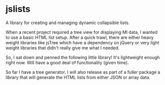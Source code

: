 # jslists
A library for creating and managing dynamic collapsible lists.

When a recent project required a tree view for displaying MI data, I wanted to use a basic HTML list setup. After a quick trawl, there are either heavy weight libraries like jsTree which have a dependency on jQuery or very light weight libraries that didn't really give me what I needed.

So, I sat down and penned the following little library! It's lightweight enough right now. Will have a good deal of functionality (given time).

So far I have a tree generator. I will also release as part of a fuller package a library that will generate the HTML lists from either JSON or array data.
